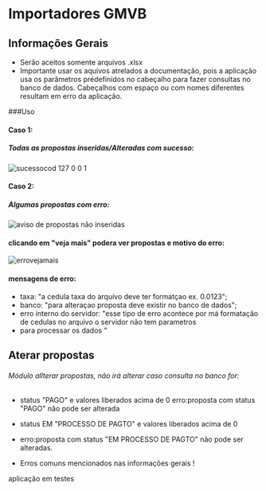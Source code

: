 # Importadores GMVB



## Informações Gerais

- Serão aceitos somente arquivos .xlsx
- Importante usar os aquivos atrelados a documentação, pois a aplicação usa os parâmetros prédefinidos no cabeçalho para fazer consultas no banco de dados.
Cabeçalhos com espaço ou com nomes diferentes resultam em erro da aplicação.

###Uso 
#### Caso 1:
##### Todas as propostas inseridas/Alteradas com sucesso:
![sucessocod 127 0 0 1](https://user-images.githubusercontent.com/32857539/113604157-41f83100-961b-11eb-95c2-113606c72d4a.png)


#### Caso 2:
##### Algumas propostas com erro:
![aviso de propostas não inseridas](https://user-images.githubusercontent.com/32857539/113605111-94861d00-961c-11eb-8b29-e081a63c9b16.png)


#### clicando em "veja mais" podera ver propostas e motivo do erro:
![errovejamais](https://user-images.githubusercontent.com/32857539/113605876-a2886d80-961d-11eb-9e74-a6c723863a84.png)


#### mensagens de erro:
- taxa: "a cedula taxa do arquivo deve ter formatçao ex. 0.0123";
- banco: "para alteraçao proposta deve existir no banco de dados";
- erro interno do servidor: "esse tipo de erro acontece por má formatação de cedulas no arquivo o servidor não tem parametros
- para processar os dados "

## Aterar propostas
###### Módulo allterar propostas, não irá alterar caso consulta no banco for:

- status "PAGO" e valores liberados acima de 0
erro:proposta com status "PAGO" não pode ser alterada

- status EM "PROCESSO DE PAGTO" e valores liberados acima de 0
- erro:proposta com status "EM PROCESSO DE PAGTO" não pode ser alteradas.

- Erros comuns mencionados nas informações gerais !



aplicação em testes







